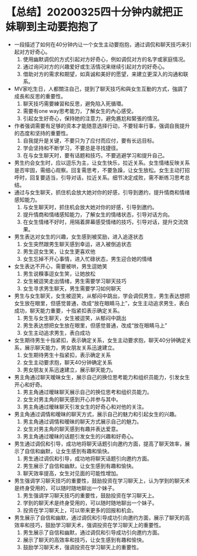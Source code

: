# 【总结】20200325四十分钟内就把正妹聊到主动要抱抱了

-   一段描述了如何在40分钟内让一个女生主动要抱抱，通过调侃和聊天技巧来引起对方好奇心。
    1.  使用幽默调侃的方式引起对方好奇心，例如调侃对方的名字或家庭情况。
    2.  通过询问对方的兴趣爱好或生活情况来继续引起对方的好奇心。
    3.  借助对方的需求和期望，如真诚和美好的愿望，来建立更深入的沟通和联系。
-   MV家吃生日，人都關注自己，提到了聊天技巧和與女生互動的方式，強調了成長和反思的重要性。
    1.  聊天技巧需要練習和反思，避免陷入死循環。
    2.  需要有one way思考能力，了解女生的內心感受。
    3.  引起女生好奇心，保持她的注意力，避免尷尬和緊張的情況。
-   作者强调需要有足够的资本才能随意选择行动，不要轻率行事，强调自我提升的态度和坚持的重要性。
    1.  自我提升是关键，不要只为了应付而应付，要有长远目标。
    2.  学会坚持和不断学习，不要总是寻找捷径。
    3.  在与女生聊天时，要有话题和技巧，不要逃避学习和提升自己。
-   男生约会女生时，应以逗乐为主，让女生快乐，拉近关系。女生情绪反映关系是否牢固，需细心观察。回复需思考，不要急躁，让女生放松。女生主动打招呼时，回复要适当，引导对话，拉近关系。细节决定成败，需不断练习思考总结。
-   通过与女生聊天，抓住机会放大她对你的好感，引导到邀约，提升情商和情绪感知能力。
    1.  与女生聊天时，抓住机会放大她对你的好感，引导到邀约。
    2.  提升情商和情绪感知能力，了解女生的情绪状态，引导对话方向。
    3.  在女生情绪不好时，用隔着屏幕感受情绪的技巧，引导对话，提升交流效果。
-   男生表达对女生的兴趣，女生感到被奖励，进入追逐状态
    1.  女生突然跟男生聊天感到幸运，进入被倒追状态
    2.  男生逗女生笑，让女生更喜欢他
    3.  女生忘掉不开心事情，进入忙碌状态，男生迎合她的情绪
-   女生表达不开心，需要被哄，男生逗她笑
    1.  男生说糗事逗女生笑，让她放松
    2.  女生被逗笑走出情绪，男生需要学习聊天技巧
    3.  女生寻求男生聊天，男生需要学习如何聊天
-   男生与女生聊天，女生被逗笑，从郁闷中跳出，学会调侃男生，男生表达想把女生放在眼里，但感觉普通，改成“放在眼睛马上”，女生主动追求男生，表白成功，聊天能力重要，十指紧扣表示确定关系。
    1.  男生与女生聊天，女生被逗笑，从郁闷中跳出
    2.  男生表达想把女生放在眼里，但感觉普通，改成“放在眼睛马上”
    3.  女生主动追求男生，表白成功
-   女生期待男生十指紧扣，表示确定关系，女生主动要求抱，聊天40分钟确定关系，展示聊天能力，男女朋友关系迅速建立。
    1.  女生期待男生十指紧扣，表示确定关系
    2.  女生主动要求抱，聊天40分钟确定关系
    3.  男女朋友关系迅速建立，展示聊天能力。
-   男主角通过聊天暧昧女生，展示自己的换位思考能力和组织员能力，引发女生开心和好奇。
    1.  男主角通过暧昧聊天展示自己的换位思考和组织员能力。
    2.  女生对男主角的聊天感到开心并参与其中。
    3.  男主角通过暧昧聊天引发女生的好奇心和对他的关注。
-   男主角通过调情和暧昧的聊天方式，展示自己的魅力和引起女生的兴趣。
    1.  男主角通过调情和暧昧的聊天方式展示自己的魅力。
    2.  女生对男主角的聊天感到有趣并表达爱意。
    3.  男主角通过暧昧的话题引发女生的兴趣和好奇心。
-   男生通过调侃和引导，成功地将聊天话题引向邀约方面，提高了聊天效率，展示了自信和幽默，让女生感到有趣和愉快。
    1.  男生通过调侃和引导，成功地将聊天话题引向邀约方面。
    2.  男生展示了自信和幽默，让女生感到有趣和愉快。
    3.  聊天效率提高，女生对见面的可能性增加。
-   男生强调学习聊天技巧的重要性，鼓励投资在学习聊天上，认为学到的聊天术是终身受用的，可以随时随地聊出一个妹子。
    1.  男生强调学习聊天技巧的重要性，鼓励投资在学习聊天上。
    2.  学到的聊天术是终身受用的，可以随时随地聊出一个妹子。
    3.  投资在学习聊天上，可以带来更多的回报和机会。
-   男生展示了自信和幽默，通过调侃和引导成功引向邀约方面，展示了聊天的高效率和技巧，鼓励学习聊天术，强调投资在学习聊天上的重要性。
    1.  男生展示了自信和幽默，通过调侃和引导成功引向邀约方面。
    2.  展示了聊天的高效率和技巧，让女生感到有趣和愉快。
    3.  鼓励学习聊天术，强调投资在学习聊天上的重要性。
